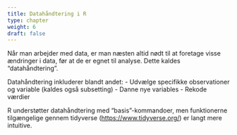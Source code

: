 ```yaml
---
title: Datahåndtering i R
type: chapter
weight: 6
draft: false
---
```

Når man arbejder med data, er man næsten altid nødt til at foretage
visse ændringer i data, før at de er egnet til analyse. Dette kaldes
“datahåndtering”.

Datahåndtering inkluderer blandt andet: - Udvælge specifikke
observationer og variable (kaldes også subsetting) - Danne nye
variables - Rekode værdier

R understøtter datahåndtering med “basis”-kommandoer, men funktionerne
tilgængelige gennem tidyverse (https://www.tidyverse.org/) er langt mere
intuitive.
